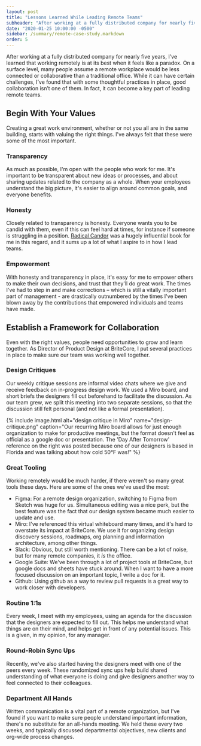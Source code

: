 ```yaml
---
layout: post
title: "Lessons Learned While Leading Remote Teams"
subheader: "After working at a fully distributed company for nearly five years, I’ve learned that working remotely is at its best when it feels like a paradox. On a surface level, many people assume a remote workplace would be less connected or collaborative than a traditional office. While it can have certain challenges, I’ve found that with some thoughtful practices in place, good collaboration isn’t one of them. In fact, it can become a key part of leading remote teams."
date: "2020-01-25 10:00:00 -0500"
sidebar: /summary/remote-case-study.markdown
order: 5
---
```


<p class="u-text--lg">
    After working at a fully distributed company for nearly five years, I’ve learned that working remotely is at its best when it feels like a paradox. On a surface level, many people assume a remote workplace would be less connected or collaborative than a traditional office. While it can have certain challenges, I’ve found that with some thoughtful practices in place, good collaboration isn’t one of them. In fact, it can become a key part of leading remote teams.
</p> 

## Begin With Your Values
Creating a great work environment, whether or not you all are in the same building, starts with valuing the right things. I've always felt that these were some of the most important.

### Transparency
As much as possible, I'm open with the people who work for me. It's important to be transparent about new ideas or processes, and about sharing updates related to the company as a whole. When your employees understand the big picture, it's easier to align around common goals, and everyone benefits.

### Honesty  
Closely related to transparency is honesty. Everyone wants you to be candid with them, even if this can feel hard at times, for instance if someone is struggling in a position. [Radical Candor](https://www.radicalcandor.com/) was a hugely influential book for me in this regard, and it sums up a lot of what I aspire to in how I lead teams.

### Empowerment 
With honesty and transparency in place, it's easy for me to empower others to make their own decisions, and trust that they'll do great work. The times I've had to step in and make corrections – which is still a vitally important part of management - are drastically outnumbered by the times I've been blown away by the contributions that empowered individuals and teams have made.

## Establish a Framework for Collaboration
Even with the right values, people need opportunities to grow and learn together. As Director of Product Design at BriteCore, I put several practices in place to make sure our team was working well together. 

### Design Critiques
Our weekly critique sessions are informal video chats where we give and receive feedback on in-progress design work. We used a Miro board, and short briefs the designers fill out beforehand to facilitate the discussion. As our team grew, we split this meeting into two separate sessions, so that the discussion still felt personal (and not like a formal presentation).

{% include image.html alt="design critique in Miro" name="design-critique.png" caption="Our recurring Miro board allows for just enough organization to make for productive meetings, but the format doesn't feel as official as a google doc or presentation. The 'Day After Tomorrow' reference on the right was posted because one of our designers is based in Florida and was talking about how cold 50°F was!" %}

### Great Tooling
Working remotely would be much harder, if there weren't so many great tools these days. Here are some of the ones we've used the most:
* Figma: For a remote design organization, switching to Figma from Sketch was huge for us. Simultaneous editing was a nice perk, but the best feature was the fact that our design system became much easier to update and use.
* Miro: I've referenced this virtual whiteboard many times, and it's hard to overstate its impact at BriteCore. We use it for organizing design discovery sessions, roadmaps, org planning and information architecture, among other things. 
* Slack: Obvious, but still worth mentioning. There can be a lot of noise, but for many remote companies, it _is_ the office.
* Google Suite: We've been through a lot of project tools at BriteCore, but google docs and sheets have stuck around. When I want to have a more focused discussion on an important topic, I write a doc for it.
* Github: Using github as a way to review pull requests is a great way to work closer with developers.

### Routine 1:1s
Every week, I meet with my employees, using an agenda for the discussion that the designers are expected to fill out. This helps me understand what things are on their mind, and helps get in front of any potential issues. This is a given, in my opinion, for any manager.

### Round-Robin Sync Ups
Recently, we've also started having the designers meet with one of the peers every week. These randomized sync ups help build shared understanding of what everyone is doing and give designers another way to feel connected to their colleagues.

### Department All Hands
Written communication is a vital part of a remote organization, but I've found if you want to make sure people understand important information, there's no substitute for an all-hands meeting. We held these every two weeks, and typically discussed departmental objectives, new clients and org-wide process changes.